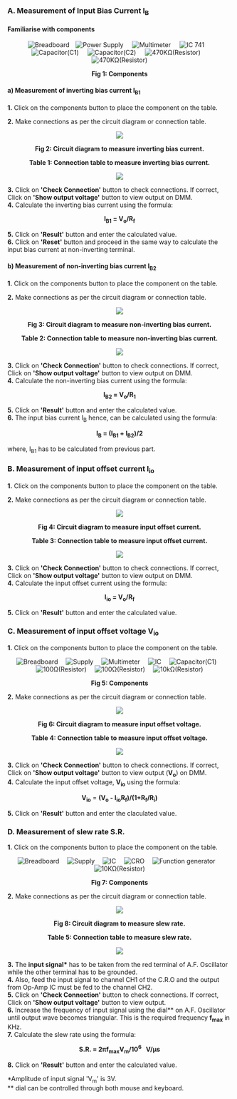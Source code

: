 
### **A. Measurement of Input Bias Current I<sub>B</sub>**

#### Familiarise with components

<div style="text-align:center">  

![](images/board.png "Breadboard")&emsp;![](images/supply.png "Power Supply")&nbsp;&nbsp;&nbsp;&nbsp; ![](images/multimeter.png "Multimeter")&nbsp;&nbsp;&nbsp;&nbsp; ![](images/IC.png "IC 741")&nbsp;&nbsp;&nbsp;&nbsp; ![](images/capacitor1.png "Capacitor(C1)")&nbsp;&nbsp;&nbsp;&nbsp; ![](images/capacitor2.png "Capacitor(C2)")&nbsp;&nbsp;&nbsp;&nbsp; ![](images/resistance.png "470KΩ(Resistor)")&nbsp;&nbsp;&nbsp;&nbsp; ![](images/resistance1.png "470KΩ(Resistor)")  

**Fig 1: Components**  </div>

#### **a) Measurement of inverting bias current I<sub>B1</sub>**

**1.** Click on the components button to place the component on the table.  

**2.** Make connections as per the circuit diagram or connection table.  
<center>

![](images/image1ins.png)

**Fig 2: Circuit diagram to measure inverting bias current.** 

**Table 1: Connection table to measure inverting bias current.**

![](images/Table1.1.png)
</center>

**3.** Click on **'Check Connection'** button to check connections. If correct, Click on **'Show output voltage'** button to view output on DMM.  
**4.** Calculate the inverting bias current using the formula:  

<div style="text-align:center"> 

**I<sub>B1</sub> = V<sub>o</sub>/R<sub>f</sub>** </div>
 

**5.** Click on **'Result'** button and enter the calculated value.  
**6.** Click on **'Reset'** button and proceed in the same way to calculate the input bias current at non-inverting terminal.

  
  

#### **b) Measurement of non-inverting bias current I<sub>B2</sub>**

**1.** Click on the components button to place the component on the table.  

**2.** Make connections as per the circuit diagram or connection table.  

<div style="text-align:center">

![](images/image2ins.png) 

**Fig 3: Circuit diagram to measure non-inverting bias current.**

**Table 2: Connection table to measure non-inverting bias current.**

![](images/Table1.2.png)
</div>
  

**3.** Click on **'Check Connection'** button to check connections. If correct, Click on **'Show output voltage'** button to view output on DMM.  
**4.** Calculate the non-inverting bias current using the formula:  
<div style="text-align:center">

**I<sub>B2</sub> = V<sub>o</sub>/R<sub>1</sub>** </div>

**5.** Click on **'Result'** button and enter the calculated value.  
**6.** The input bias current I<sub>B</sub> hence, can be calculated using the formula:  
<div style="text-align:center">  

**I<sub>B</sub> = (I<sub>B1</sub> + I<sub>B2</sub>)/2** </div>

where, I<sub>B1</sub> has to be calculated from previous part.  
  

### **B. Measurement of input offset current I<sub>io</sub>**

**1.** Click on the components button to place the component on the table.  

**2.** Make connections as per the circuit diagram or connection table.  

<div style="text-align:center">

![](images/image3ins.png)

**Fig 4: Circuit diagram to measure input offset current.**

**Table 3: Connection table to measure input offset current.**

![](images/Table2.png)
</div>
  

**3.** Click on **'Check Connection'** button to check connections. If correct, Click on **'Show output voltage'** button to view output on DMM.  
**4.** Calculate the input offset current using the formula:  
<div style="text-align:center">

**I<sub>io</sub> = V<sub>o</sub>/R<sub>f</sub>** </div>

**5.** Click on **'Result'** button and enter the calculated value.  
  

### **C. Measurement of input offset voltage V<sub>io</sub>**

**1.** Click on the components button to place the component on the table.  

 <div style="text-align:center">

![](images/board.png "Breadboard")&emsp; ![](images/supply.png "Supply")&emsp; ![](images/multimeter.png "Multimeter")&emsp; ![](images/IC.png "IC")&emsp; ![](images/capacitor1.png "Capacitor(C1)")&emsp; ![](images/resistance3.1.png "100Ω(Resistor)")&emsp; ![](images/resistance3.2.png "100Ω(Resistor)")&emsp; ![](images/resistance3.png "10kΩ(Resistor)")  

**Fig 5: Components**  </div>

**2.** Make connections as per the circuit diagram or connection table.  
<div style="text-align:center">

![](images/image4ins.png) 

**Fig 6: Circuit diagram to measure input offset voltage.**

**Table 4: Connection table to measure input offset voltage.**

![](images/Table3.png)

</div>
  

**3.** Click on **'Check Connection'** button to check connections. If correct, Click on **'Show output voltage'** button to view output (**V<sub>o</sub>**) on DMM.    
**4.** Calculate the input offset voltage, **V<sub>io</sub>** using the formula:   
<div style="text-align:center">

**V<sub>io</sub>** = **(V<sub>o</sub> - I<sub>io</sub>R<sub>f</sub>)/(1+R<sub>f</sub>/R<sub>i</sub>)** </div>

**5.** Click on **'Result'** button and enter the claculated value.  
  

### **D. Measurement of slew rate S.R.**

**1.** Click on the components button to place the component on the table.  

<div style="text-align:center">  

![](images/board.png "Breadboard")&emsp; ![](images/supply.png "Supply")&emsp; ![](images/IC.png "IC")&emsp; ![](images/CRO.png "CRO")&emsp; ![](images/generator.png "Function generator")&emsp; ![](images/resistance4.png "10KΩ(Resistor)")  

**Fig 7: Components** </div>

**2.** Make connections as per the circuit diagram or connection table.  
<div style="text-align:center">

![](images/image5ins.png)

**Fig 8: Circuit diagram to measure slew rate.**

**Table 5: Connection table to measure slew rate.**

![](images/Table4.png)
</div>
  
  
**3.** The **input signal\*** has to be taken from the red terminal of A.F. Oscillator while the other terminal has to be grounded.  
**4.** Also, feed the input signal to channel CH1 of the C.R.O and the output from Op-Amp IC must be fed to the channel CH2.  
**5.** Click on **'Check Connection'** button to check connections. If correct, Click on **'Show output voltage'** button to view output.  
**6.** Increase the frequency of input signal using the dial\*\* on A.F. Oscillator until output wave becomes triangular. This is the required frequency **f<sub>max</sub>** in KHz.  
**7.** Calculate the slew rate using the formula:  
<div style="text-align:center"> 

**S.R. = 2πf<sub>max</sub>V<sub>m</sub>/10<sup>6</sup>   V/μs**</div>
**8.** Click on **'Result'** button and enter the calculated value.  
  
\*Amplitude of input signal 'V<sub>m</sub>' is 3V.  
\*\* dial can be controlled through both mouse and keyboard.

 
